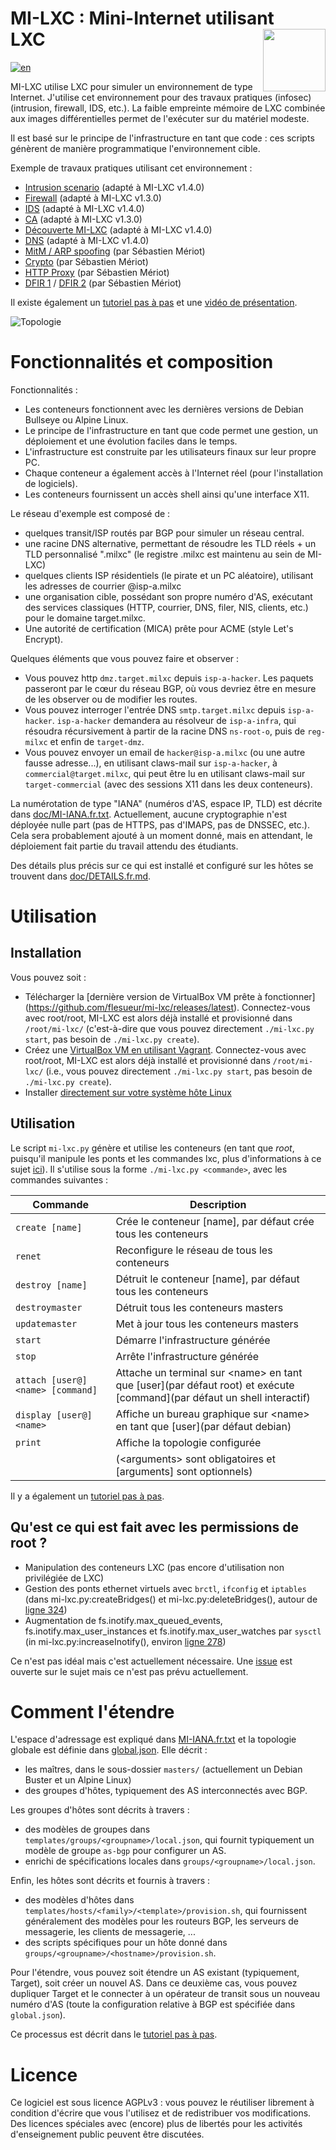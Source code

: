 # MI-LXC : Mini-Internet utilisant LXC&nbsp;&nbsp;&nbsp;&nbsp;&nbsp;&nbsp;&nbsp;&nbsp;&nbsp;&nbsp;&nbsp;&nbsp; <img src="https://github.com/flesueur/mi-lxc/blob/master/doc/logo.png" width="100" style="float: right;">

[![en](https://img.shields.io/badge/lang-en-informational)](https://github.com/flesueur/mi-lxc#readme)

MI-LXC utilise LXC pour simuler un environnement de type Internet. J'utilise cet environnement pour des travaux pratiques (infosec) (intrusion, firewall, IDS, etc.). La faible empreinte mémoire de LXC combinée aux images différentielles permet de l'exécuter sur du matériel modeste.

Il est basé sur le principe de l'infrastructure en tant que code : ces scripts génèrent de manière programmatique l'environnement cible.

Exemple de travaux pratiques utilisant cet environnement :

* [Intrusion scenario](https://git.kaz.bzh/francois.lesueur/LPCyber/src/branch/master/tp1-intrusion.md) (adapté à MI-LXC v1.4.0)
* [Firewall](https://github.com/flesueur/srs/blob/master/tp2-firewall.md) (adapté à MI-LXC v1.3.0)
* [IDS](https://git.kaz.bzh/francois.lesueur/LPCyber/src/branch/master/tp2-idps.md) (adapté à MI-LXC v1.4.0)
* [CA](https://github.com/flesueur/csc/blob/master/tp1-https.md) (adapté à MI-LXC v1.3.0)
* [Découverte MI-LXC](https://git.kaz.bzh/francois.lesueur/M3102/src/branch/master/td1.1-milxc.md) (adapté à MI-LXC v1.4.0)
* [DNS](https://git.kaz.bzh/francois.lesueur/M3102/src/branch/master/td3.1-dns.md) (adapté à MI-LXC v1.4.0)
* [MitM / ARP spoofing](https://github.com/PandiPanda69/edu-isen-tp-ap4/blob/main/TP1-MitM.md) (par Sébastien Mériot)
* [Crypto](https://github.com/PandiPanda69/edu-isen-tp-ap4/blob/main/TP3-crypto.md) (par Sébastien Mériot)
* [HTTP Proxy](https://github.com/PandiPanda69/edu-isen-tp-ap4/blob/main/TP5-IDS.md) (par Sébastien Mériot)
* [DFIR 1](https://github.com/PandiPanda69/edu-isen-tp-ap4/blob/984b44c3c644dffe1c898fd6f5b3f5719e0c6e58/TP6-DFIR.md) / [DFIR 2](https://github.com/PandiPanda69/edu-isen-tp-ap4/blob/main/TP6-DFIR.md) (par Sébastien Mériot)

Il existe également un [tutoriel pas à pas](TUTORIAL.fr.md) et une [vidéo de présentation](https://www.sstic.org/2020/presentation/mi-lxc_une_plateforme_pedagogique_pour_la_securite_reseau/).

![Topologie](https://github.com/flesueur/mi-lxc/blob/master/doc/topologie.png)


# Fonctionnalités et composition

Fonctionnalités :

* Les conteneurs fonctionnent avec les dernières versions de Debian Bullseye ou Alpine Linux.
* Le principe de l'infrastructure en tant que code permet une gestion, un déploiement et une évolution faciles dans le temps.
* L'infrastructure est construite par les utilisateurs finaux sur leur propre PC.
* Chaque conteneur a également accès à l'Internet réel (pour l'installation de logiciels).
* Les conteneurs fournissent un accès shell ainsi qu'une interface X11.

Le réseau d'exemple est composé de :

* quelques transit/ISP routés par BGP pour simuler un réseau central.
* une racine DNS alternative, permettant de résoudre les TLD réels + un TLD personnalisé ".milxc" (le registre .milxc est maintenu au sein de MI-LXC)
* quelques clients ISP résidentiels (le pirate et un PC aléatoire), utilisant les adresses de courrier \@isp-a.milxc
* une organisation cible, possédant son propre numéro d'AS, exécutant des services classiques (HTTP, courrier, DNS, filer, NIS, clients, etc.) pour le domaine target.milxc.
* Une autorité de certification (MICA) prête pour ACME (style Let's Encrypt).

Quelques éléments que vous pouvez faire et observer :

* Vous pouvez http `dmz.target.milxc` depuis `isp-a-hacker`. Les paquets passeront par le cœur du réseau BGP, où vous devriez être en mesure de les observer ou de modifier les routes.
* Vous pouvez interroger l'entrée DNS `smtp.target.milxc` depuis `isp-a-hacker`. `isp-a-hacker` demandera au résolveur de `isp-a-infra`, qui résoudra récursivement à partir de la racine DNS `ns-root-o`, puis de `reg-milxc` et enfin de `target-dmz`.
* Vous pouvez envoyer un email de `hacker@isp-a.milxc` (ou une autre fausse adresse...), en utilisant claws-mail sur `isp-a-hacker`, à `commercial@target.milxc`, qui peut être lu en utilisant claws-mail sur `target-commercial` (avec des sessions X11 dans les deux conteneurs).

La numérotation de type "IANA" (numéros d'AS, espace IP, TLD) est décrite dans [doc/MI-IANA.fr.txt](https://github.com/flesueur/mi-lxc/blob/master/doc/MI-IANA.fr.txt). Actuellement, aucune cryptographie n'est déployée nulle part (pas de HTTPS, pas d'IMAPS, pas de DNSSEC, etc.). Cela sera probablement ajouté à un moment donné, mais en attendant, le déploiement fait partie du travail attendu des étudiants.

Des détails plus précis sur ce qui est installé et configuré sur les hôtes se trouvent dans [doc/DETAILS.fr.md](doc/DETAILS.fr.md).

# Utilisation

## Installation

Vous pouvez soit :
* Télécharger la [dernière version de VirtualBox VM prête à fonctionner] (https://github.com/flesueur/mi-lxc/releases/latest). Connectez-vous avec root/root, MI-LXC est alors déjà installé et provisionné dans `/root/mi-lxc/` (c'est-à-dire que vous pouvez directement `./mi-lxc.py start`, pas besoin de `./mi-lxc.py create`).
* Créez une [VirtualBox VM en utilisant Vagrant](doc/INSTALL.fr.md#installation-sur-windowsmacoslinux-utilisant-vagrant). Connectez-vous avec root/root, MI-LXC est alors déjà installé et provisionné dans `/root/mi-lxc/` (i.e., vous pouvez directement `./mi-lxc.py start`, pas besoin de `./mi-lxc.py create`).
* Installer [directement sur votre système hôte Linux](doc/INSTALL.fr.md#installation-sur-linux)


Utilisation
-------------

Le script `mi-lxc.py` génère et utilise les conteneurs (en tant que *root*, puisqu'il manipule les ponts et les commandes lxc, plus d'informations à ce sujet [ici](#qu-est-ce-qui-est-fait-avec-les-permissions-de-root-)). Il s'utilise sous la forme `./mi-lxc.py <commande>`, avec les commandes suivantes :

| Commande                         | Description |
| -------------------------------- | ----------- |
| `create [name]`                  | Crée le conteneur [name], par défaut crée tous les conteneurs
| `renet`                          | Reconfigure le réseau de tous les conteneurs
| `destroy [name]`                 | Détruit le conteneur [name], par défaut tous les conteneurs
| `destroymaster`                  | Détruit tous les conteneurs masters
| `updatemaster`                   | Met à jour tous les conteneurs masters
| `start`                          | Démarre l'infrastructure générée
| `stop`                           | Arrête l'infrastructure générée
| `attach [user@]<name> [command]` | Attache un terminal sur \<name> en tant que [user](par défaut root) et exécute [command](par défaut un shell interactif)
| `display [user@]<name>`          | Affiche un bureau graphique sur \<name> en tant que [user](par défaut debian)
| `print`                          | Affiche la topologie configurée
|                                  | (\<arguments> sont obligatoires et [arguments] sont optionnels)|

Il y a également un [tutoriel pas à pas](doc/TUTORIAL.fr.md).


## Qu'est ce qui est fait avec les permissions de root ?

* Manipulation des conteneurs LXC (pas encore d'utilisation non privilégiée de LXC)
* Gestion des ponts ethernet virtuels avec `brctl`, `ifconfig` et `iptables` (dans mi-lxc.py:createBridges() et mi-lxc.py:deleteBridges(), autour de [ligne 324](https://github.com/flesueur/mi-lxc/blob/master/mi-lxc.py#L324))
* Augmentation de fs.inotify.max_queued_events, fs.inotify.max_user_instances et fs.inotify.max_user_watches par `sysctl` (in mi-lxc.py:increaseInotify(), environ [ligne 278](https://github.com/flesueur/mi-lxc/blob/master/mi-lxc.py#L278))

Ce n'est pas idéal mais c'est actuellement nécessaire. Une [issue](https://github.com/flesueur/mi-lxc/issues/9) est ouverte sur le sujet mais ce n'est pas prévu actuellement.


# Comment l'étendre

L'espace d'adressage est expliqué dans [MI-IANA.fr.txt](doc/MI-IANA.fr.txt) et la topologie globale est définie dans [global.json](global.json). Elle décrit :

* les maîtres, dans le sous-dossier `masters/` (actuellement un Debian Buster et un Alpine Linux)
* des groupes d'hôtes, typiquement des AS interconnectés avec BGP.

Les groupes d'hôtes sont décrits à travers :

* des modèles de groupes dans `templates/groups/<groupname>/local.json`, qui fournit typiquement un modèle de groupe `as-bgp` pour configurer un AS.
* enrichi de spécifications locales dans `groups/<groupname>/local.json`.

Enfin, les hôtes sont décrits et fournis à travers :

* des modèles d'hôtes dans `templates/hosts/<family>/<template>/provision.sh`, qui fournissent généralement des modèles pour les routeurs BGP, les serveurs de messagerie, les clients de messagerie, ...
* des scripts spécifiques pour un hôte donné dans `groups/<groupname>/<hostname>/provision.sh`.

Pour l'étendre, vous pouvez soit étendre un AS existant (typiquement, Target), soit créer un nouvel AS. Dans ce deuxième cas, vous pouvez dupliquer Target et le connecter à un opérateur de transit sous un nouveau numéro d'AS (toute la configuration relative à BGP est spécifiée dans `global.json`).

Ce processus est décrit dans le [tutoriel pas à pas](doc/TUTORIAL.fr.md).


# Licence
Ce logiciel est sous licence AGPLv3 : vous pouvez le réutiliser librement à condition d'écrire que vous l'utilisez et de redistribuer vos modifications. Des licences spéciales avec (encore) plus de libertés pour les activités d'enseignement public peuvent être discutées.
